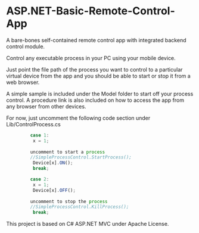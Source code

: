 # ASP.NET-Basic-Remote-Control-App
A bare-bones self-contained remote control app with integrated backend control module. 

[](https://github.com/EdoLabWorks/ximgs/blob/master/AspBasicRemote.png)

Control any executable process in your PC using your mobile device.

Just point the file path of the process you want to control to a particular virtual device from the app and you should be able to start or stop it from a web browser.

A simple sample is included under the Model folder to start off your process control. A procedure link is also included on how to access the app from any browser from other devices.

For now, just uncomment the following code section under Lib/ControlProcess.cs

```js
         case 1:
          x = 1;
          
         uncomment to start a process
         //SimpleProcessControl.StartProcess();
          Device[x].ON();
          break;
```
```js
         case 2:
          x = 1;
          Device[x].OFF();
          
         uncomment to stop the process
         //SimpleProcessControl.KillProcess();  
          break;
```

This project is based on C# ASP.NET MVC under Apache License. 
